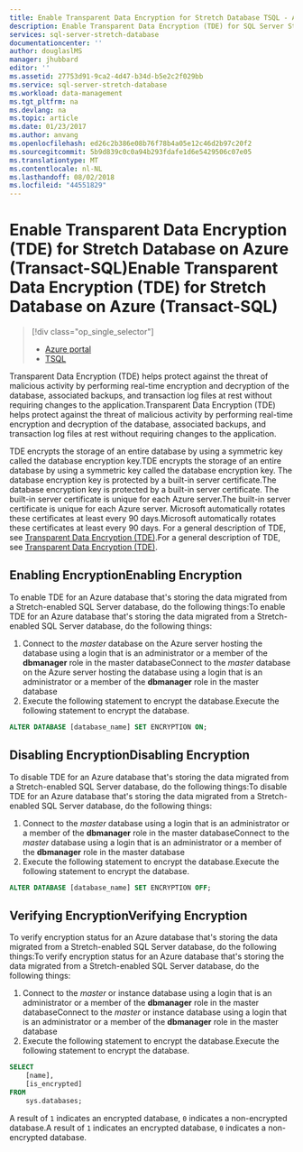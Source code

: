```yaml
---
title: Enable Transparent Data Encryption for Stretch Database TSQL - Azure | Microsoft Docs
description: Enable Transparent Data Encryption (TDE) for SQL Server Stretch Database on Azure TSQL
services: sql-server-stretch-database
documentationcenter: ''
author: douglaslMS
manager: jhubbard
editor: ''
ms.assetid: 27753d91-9ca2-4d47-b34d-b5e2c2f029bb
ms.service: sql-server-stretch-database
ms.workload: data-management
ms.tgt_pltfrm: na
ms.devlang: na
ms.topic: article
ms.date: 01/23/2017
ms.author: anvang
ms.openlocfilehash: ed26c2b386e08b76f78b4a05e12c46d2b97c20f2
ms.sourcegitcommit: 5b9d839c0c0a94b293fdafe1d6e5429506c07e05
ms.translationtype: MT
ms.contentlocale: nl-NL
ms.lasthandoff: 08/02/2018
ms.locfileid: "44551829"
---
```

# <a name="enable-transparent-data-encryption-tde-for-stretch-database-on-azure-transact-sql"></a><span data-ttu-id="db37d-103">Enable Transparent Data Encryption (TDE) for Stretch Database on Azure (Transact-SQL)</span><span class="sxs-lookup"><span data-stu-id="db37d-103">Enable Transparent Data Encryption (TDE) for Stretch Database on Azure (Transact-SQL)</span></span>
> [!div class="op_single_selector"]
> * [Azure portal](sql-server-stretch-database-encryption-tde.md)
> * [TSQL](sql-server-stretch-database-tde-tsql.md)
>
>

<span data-ttu-id="db37d-106">Transparent Data Encryption (TDE) helps protect against the threat of malicious activity by performing real-time encryption and decryption of the database, associated backups, and transaction log files at rest without requiring changes to the application.</span><span class="sxs-lookup"><span data-stu-id="db37d-106">Transparent Data Encryption (TDE) helps protect against the threat of malicious activity by performing real-time encryption and decryption of the database, associated backups, and transaction log files at rest without requiring changes to the application.</span></span>

<span data-ttu-id="db37d-107">TDE encrypts the storage of an entire database by using a symmetric key called the database encryption key.</span><span class="sxs-lookup"><span data-stu-id="db37d-107">TDE encrypts the storage of an entire database by using a symmetric key called the database encryption key.</span></span> <span data-ttu-id="db37d-108">The database encryption key is protected by a built-in server certificate.</span><span class="sxs-lookup"><span data-stu-id="db37d-108">The database encryption key is protected by a built-in server certificate.</span></span> <span data-ttu-id="db37d-109">The built-in server certificate is unique for each Azure server.</span><span class="sxs-lookup"><span data-stu-id="db37d-109">The built-in server certificate is unique for each Azure server.</span></span> <span data-ttu-id="db37d-110">Microsoft automatically rotates these certificates at least every 90 days.</span><span class="sxs-lookup"><span data-stu-id="db37d-110">Microsoft automatically rotates these certificates at least every 90 days.</span></span> <span data-ttu-id="db37d-111">For a general description of TDE, see [Transparent Data Encryption (TDE)].</span><span class="sxs-lookup"><span data-stu-id="db37d-111">For a general description of TDE, see [Transparent Data Encryption (TDE)].</span></span>

## <a name="enabling-encryption"></a><span data-ttu-id="db37d-112">Enabling Encryption</span><span class="sxs-lookup"><span data-stu-id="db37d-112">Enabling Encryption</span></span>
<span data-ttu-id="db37d-113">To enable TDE for an Azure database that's storing the data migrated from a Stretch-enabled SQL Server database, do the following things:</span><span class="sxs-lookup"><span data-stu-id="db37d-113">To enable TDE for an Azure database that's storing the data migrated from a Stretch-enabled SQL Server database, do the following things:</span></span>

1. <span data-ttu-id="db37d-114">Connect to the *master* database on the Azure server hosting the database using a login that is an administrator or a member of the **dbmanager** role in the master database</span><span class="sxs-lookup"><span data-stu-id="db37d-114">Connect to the *master* database on the Azure server hosting the database using a login that is an administrator or a member of the **dbmanager** role in the master database</span></span>
2. <span data-ttu-id="db37d-115">Execute the following statement to encrypt the database.</span><span class="sxs-lookup"><span data-stu-id="db37d-115">Execute the following statement to encrypt the database.</span></span>

```sql
ALTER DATABASE [database_name] SET ENCRYPTION ON;
```

## <a name="disabling-encryption"></a><span data-ttu-id="db37d-116">Disabling Encryption</span><span class="sxs-lookup"><span data-stu-id="db37d-116">Disabling Encryption</span></span>
<span data-ttu-id="db37d-117">To disable TDE for an Azure database that's storing the data migrated from a Stretch-enabled SQL Server database, do the following things:</span><span class="sxs-lookup"><span data-stu-id="db37d-117">To disable TDE for an Azure database that's storing the data migrated from a Stretch-enabled SQL Server database, do the following things:</span></span>

1. <span data-ttu-id="db37d-118">Connect to the *master* database using a login that is an administrator or a member of the **dbmanager** role in the master database</span><span class="sxs-lookup"><span data-stu-id="db37d-118">Connect to the *master* database using a login that is an administrator or a member of the **dbmanager** role in the master database</span></span>
2. <span data-ttu-id="db37d-119">Execute the following statement to encrypt the database.</span><span class="sxs-lookup"><span data-stu-id="db37d-119">Execute the following statement to encrypt the database.</span></span>

```sql
ALTER DATABASE [database_name] SET ENCRYPTION OFF;
```

## <a name="verifying-encryption"></a><span data-ttu-id="db37d-120">Verifying Encryption</span><span class="sxs-lookup"><span data-stu-id="db37d-120">Verifying Encryption</span></span>
<span data-ttu-id="db37d-121">To verify encryption status for an Azure database that's storing the data migrated from a Stretch-enabled SQL Server database, do the following things:</span><span class="sxs-lookup"><span data-stu-id="db37d-121">To verify encryption status for an Azure database that's storing the data migrated from a Stretch-enabled SQL Server database, do the following things:</span></span>

1. <span data-ttu-id="db37d-122">Connect to the *master* or instance database using a login that is an administrator or a member of the **dbmanager** role in the master database</span><span class="sxs-lookup"><span data-stu-id="db37d-122">Connect to the *master* or instance database using a login that is an administrator or a member of the **dbmanager** role in the master database</span></span>
2. <span data-ttu-id="db37d-123">Execute the following statement to encrypt the database.</span><span class="sxs-lookup"><span data-stu-id="db37d-123">Execute the following statement to encrypt the database.</span></span>

```sql
SELECT
    [name],
    [is_encrypted]
FROM
    sys.databases;
```

<span data-ttu-id="db37d-124">A result of ```1``` indicates an encrypted database, ```0``` indicates a non-encrypted database.</span><span class="sxs-lookup"><span data-stu-id="db37d-124">A result of ```1``` indicates an encrypted database, ```0``` indicates a non-encrypted database.</span></span>

<!--Anchors-->
[Transparent Data Encryption (TDE)]: https://msdn.microsoft.com/library/bb934049.aspx


<!--Image references-->

<!--Link references-->
